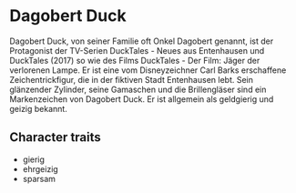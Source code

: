 # Dagobert Duck

Dagobert Duck, von seiner Familie oft Onkel Dagobert genannt, 
ist der Protagonist der TV-Serien DuckTales - Neues aus Entenhausen 
und DuckTales (2017) so wie des Films DuckTales - Der Film: Jäger 
der verlorenen Lampe. Er ist eine vom Disneyzeichner Carl Barks erschaffene 
Zeichentrickfigur, die in der fiktiven Stadt Entenhausen lebt. Sein 
glänzender Zylinder, seine Gamaschen und die Brillengläser sind ein 
Markenzeichen von Dagobert Duck. Er ist allgemein als geldgierig und 
geizig bekannt.

## Character traits

* gierig
* ehrgeizig
* sparsam